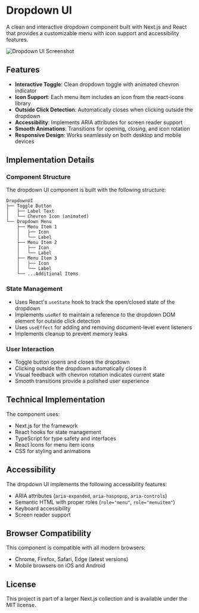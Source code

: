 # Dropdown UI

A clean and interactive dropdown component built with Next.js and React that provides a customizable menu with icon support and accessibility features.

![Dropdown UI Screenshot](https://ik.imagekit.io/nagoevid/nextjs-projects/dropdown-ui.png?updatedAt=1748877979745)

## Features

- **Interactive Toggle**: Clean dropdown toggle with animated chevron indicator
- **Icon Support**: Each menu item includes an icon from the react-icons library
- **Outside Click Detection**: Automatically closes when clicking outside the dropdown
- **Accessibility**: Implements ARIA attributes for screen reader support
- **Smooth Animations**: Transitions for opening, closing, and icon rotation
- **Responsive Design**: Works seamlessly on both desktop and mobile devices

## Implementation Details

### Component Structure

The dropdown UI component is built with the following structure:

```
DropdownUI
├── Toggle Button
│   ├── Label Text
│   └── Chevron Icon (animated)
└── Dropdown Menu
    ├── Menu Item 1
    │   ├── Icon
    │   └── Label
    ├── Menu Item 2
    │   ├── Icon
    │   └── Label
    ├── Menu Item 3
    │   ├── Icon
    │   └── Label
    └── ...Additional Items
```

### State Management

- Uses React's `useState` hook to track the open/closed state of the dropdown
- Implements `useRef` to maintain a reference to the dropdown DOM element for outside click detection
- Uses `useEffect` for adding and removing document-level event listeners
- Implements cleanup to prevent memory leaks

### User Interaction

- Toggle button opens and closes the dropdown
- Clicking outside the dropdown automatically closes it
- Visual feedback with chevron rotation indicates current state
- Smooth transitions provide a polished user experience

## Technical Implementation

The component uses:

- Next.js for the framework
- React hooks for state management
- TypeScript for type safety and interfaces
- React Icons for menu item icons
- CSS for styling and animations

## Accessibility

The dropdown UI implements the following accessibility features:

- ARIA attributes (`aria-expanded`, `aria-haspopup`, `aria-controls`)
- Semantic HTML with proper roles (`role="menu"`, `role="menuitem"`)
- Keyboard accessibility
- Screen reader support

## Browser Compatibility

This component is compatible with all modern browsers:

- Chrome, Firefox, Safari, Edge (latest versions)
- Mobile browsers on iOS and Android

## License

This project is part of a larger Next.js collection and is available under the MIT license. 